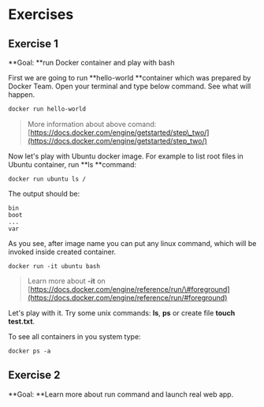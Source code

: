# Exercises

## Exercise 1

**Goal: **run Docker container and play with bash

First we are going to run **hello-world **container which was prepared by Docker Team. Open your terminal and type below command. See what will happen. 

```bash
docker run hello-world
```

> More information about above comand: [https://docs.docker.com/engine/getstarted/step\_two/](https://docs.docker.com/engine/getstarted/step_two/)



Now let's play with Ubuntu docker image. For example to list root files in Ubuntu container, run **ls **command:

```
docker run ubuntu ls /
```

The output should be:

```
bin
boot
...
var
```

As you see, after image name you can put any linux command, which will be invoked inside created container.



```
docker run -it ubuntu bash
```

> Learn more about **-it** on [https://docs.docker.com/engine/reference/run/\#foreground](https://docs.docker.com/engine/reference/run/#foreground)



Let's play with it. Try some unix commands: **ls**, **ps** or create file **touch test.txt**.



To see all containers in you system type:

```
docker ps -a
```

## Exercise 2

**Goal: **Learn more about run command and launch real web app.








